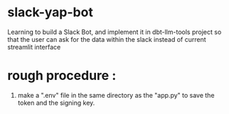 # slack-yap-bot

Learning to build a Slack Bot, and implement it in dbt-llm-tools project so that the user can ask for the data within the slack instead of current streamlit interface


# rough procedure : 
 1. make a ".env" file in the same directory as the "app.py" to save the token and the signing key.